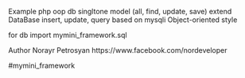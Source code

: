 <p>
Example php oop db singltone model (all, find, update, save) extend DataBase insert, update, query 
based on mysqli Object-oriented style
</p>

<p>for db import mymini_framework.sql</p>

<p>Author Norayr Petrosyan https://www.facebook.com/nordeveloper</p>
<p>#mymini_framework</p>
